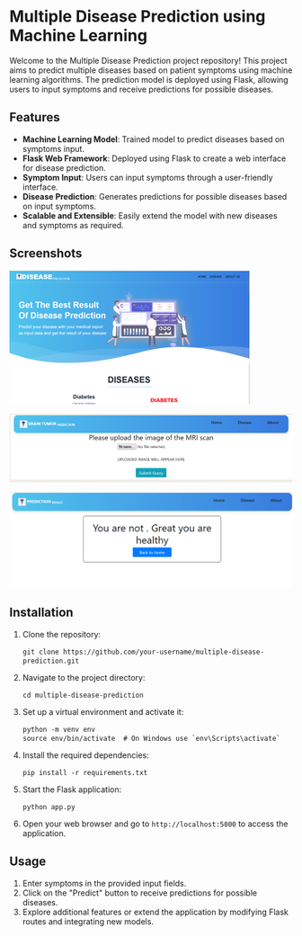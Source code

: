 <!DOCTYPE html>
<html lang="en">
<body>

<h1>Multiple Disease Prediction using Machine Learning</h1>

<p>Welcome to the Multiple Disease Prediction project repository! This project aims to predict multiple diseases based on patient symptoms using machine learning algorithms. The prediction model is deployed using Flask, allowing users to input symptoms and receive predictions for possible diseases.</p>

<h2>Features</h2>
<ul>
    <li><strong>Machine Learning Model</strong>: Trained model to predict diseases based on symptoms input.</li>
    <li><strong>Flask Web Framework</strong>: Deployed using Flask to create a web interface for disease prediction.</li>
    <li><strong>Symptom Input</strong>: Users can input symptoms through a user-friendly interface.</li>
    <li><strong>Disease Prediction</strong>: Generates predictions for possible diseases based on input symptoms.</li>
    <li><strong>Scalable and Extensible</strong>: Easily extend the model with new diseases and symptoms as required.</li>
</ul>

<h2>Screenshots</h2>
<p><img src="homepage.png" alt="Screenshot 1"></p>
<p><img src="Submitdetail.png" alt="Screenshot 2"></p>
<p><img src="image.png" alt="Screenshot 3"></p>

<h2>Installation</h2>
<ol>
    <li>Clone the repository:
        <pre><code>git clone https://github.com/your-username/multiple-disease-prediction.git</code></pre>
    </li>
    <li>Navigate to the project directory:
        <pre><code>cd multiple-disease-prediction</code></pre>
    </li>
    <li>Set up a virtual environment and activate it:
        <pre><code>python -m venv env<br>source env/bin/activate  # On Windows use `env\Scripts\activate`</code></pre>
    </li>
    <li>Install the required dependencies:
        <pre><code>pip install -r requirements.txt</code></pre>
    </li>
    <li>Start the Flask application:
        <pre><code>python app.py</code></pre>
    </li>
    <li>Open your web browser and go to <code>http://localhost:5000</code> to access the application.</li>
</ol>

<h2>Usage</h2>
<ol>
    <li>Enter symptoms in the provided input fields.</li>
    <li>Click on the "Predict" button to receive predictions for possible diseases.</li>
    <li>Explore additional features or extend the application by modifying Flask routes and integrating new models.</li>
</ol>

</body>
</html>
